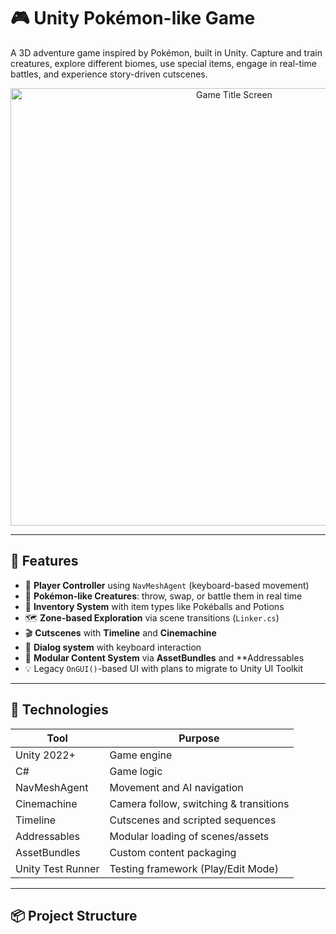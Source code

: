 # 🎮 Unity Pokémon-like Game

A 3D adventure game inspired by Pokémon, built in Unity. Capture and train creatures, explore different biomes, use special items, engage in real-time battles, and experience story-driven cutscenes.

<p align="center">
  <img src="docs/screenshots/title_screen.png" width="700" alt="Game Title Screen"/>
</p>

---



## 🧩 Features

- 🧍 **Player Controller** using `NavMeshAgent` (keyboard-based movement)
- 🐾 **Pokémon-like Creatures**: throw, swap, or battle them in real time
- 🎒 **Inventory System** with item types like Pokéballs and Potions
- 🗺️ **Zone-based Exploration** via scene transitions (`Linker.cs`)
- 🎬 **Cutscenes** with **Timeline** and **Cinemachine**
- 💬 **Dialog system** with keyboard interaction
- 🧰 **Modular Content System** via **AssetBundles** and **Addressables
- 💡 Legacy `OnGUI()`-based UI with plans to migrate to Unity UI Toolkit

---

## 🧠 Technologies

| Tool              | Purpose                                    |
|-------------------|--------------------------------------------|
| Unity 2022+       | Game engine                                |
| C#                | Game logic                                 |
| NavMeshAgent      | Movement and AI navigation                 |
| Cinemachine       | Camera follow, switching & transitions     |
| Timeline          | Cutscenes and scripted sequences           |
| Addressables      | Modular loading of scenes/assets           |
| AssetBundles      | Custom content packaging                   |
| Unity Test Runner | Testing framework (Play/Edit Mode)         |

---

## 📦 Project Structure



